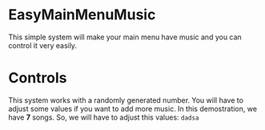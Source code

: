 # EasyMainMenuMusic
This simple system will make your main menu have music and you can control it very easily.

# Controls
This system works with a randomly generated number. You will have to adjust some values if you want to add more music. In this demostration, we have **7** songs. So, we will have to adjust this values: `dadsa`
